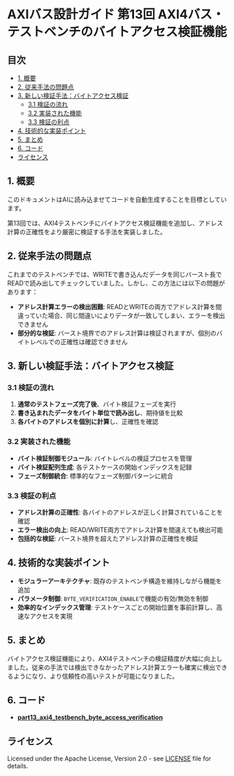 # AXIバス設計ガイド 第13回 AXI4バス・テストベンチのバイトアクセス検証機能

## 目次

  - [1. 概要](#1-概要)
  - [2. 従来手法の問題点](#2-従来手法の問題点)
  - [3. 新しい検証手法：バイトアクセス検証](#3-新しい検証手法バイトアクセス検証)
    - [3.1 検証の流れ](#31-検証の流れ)
    - [3.2 実装された機能](#32-実装された機能)
    - [3.3 検証の利点](#33-検証の利点)
  - [4. 技術的な実装ポイント](#4-技術的な実装ポイント)
  - [5. まとめ](#5-まとめ)
  - [6. コード](#6-コード)
  - [ライセンス](#ライセンス)

## 1. 概要

このドキュメントはAIに読み込ませてコードを自動生成することを目標としています。

第13回では、AXI4テストベンチにバイトアクセス検証機能を追加し、アドレス計算の正確性をより厳密に検証する手法を実装しました。

## 2. 従来手法の問題点

これまでのテストベンチでは、WRITEで書き込んだデータを同じバースト長でREADで読み出してチェックしていました。しかし、この方法には以下の問題があります：

- **アドレス計算エラーの検出困難**: READとWRITEの両方でアドレス計算を間違っていた場合、同じ間違いによりデータが一致してしまい、エラーを検出できません
- **部分的な検証**: バースト境界でのアドレス計算は検証されますが、個別のバイトレベルでの正確性は確認できません

## 3. 新しい検証手法：バイトアクセス検証

### 3.1 検証の流れ

1. **通常のテストフェーズ完了後**、バイト検証フェーズを実行
2. **書き込まれたデータをバイト単位で読み出し**、期待値を比較
3. **各バイトのアドレスを個別に計算**し、正確性を確認

### 3.2 実装された機能

- **バイト検証制御モジュール**: バイトレベルの検証プロセスを管理
- **バイト検証配列生成**: 各テストケースの開始インデックスを記録
- **フェーズ制御統合**: 標準的なフェーズ制御パターンに統合

### 3.3 検証の利点

- **アドレス計算の正確性**: 各バイトのアドレスが正しく計算されていることを確認
- **エラー検出の向上**: READ/WRITE両方でアドレス計算を間違えても検出可能
- **包括的な検証**: バースト境界を超えたアドレス計算の正確性を検証

## 4. 技術的な実装ポイント

- **モジュラーアーキテクチャ**: 既存のテストベンチ構造を維持しながら機能を追加
- **パラメータ制御**: `BYTE_VERIFICATION_ENABLE`で機能の有効/無効を制御
- **効率的なインデックス管理**: テストケースごとの開始位置を事前計算し、高速なアクセスを実現

## 5. まとめ

バイトアクセス検証機能により、AXI4テストベンチの検証精度が大幅に向上しました。従来の手法では検出できなかったアドレス計算エラーも確実に検出できるようになり、より信頼性の高いテストが可能になりました。

## 6. コード

- **[part13_axi4_testbench_byte_access_verification](https://github.com/hwengjp/axi_pipeline_design_guide/tree/main/part13_axi4_testbench_byte_access_verification/)**

## ライセンス

Licensed under the Apache License, Version 2.0 - see [LICENSE](https://www.apache.org/licenses/LICENSE-2.0) file for details.
